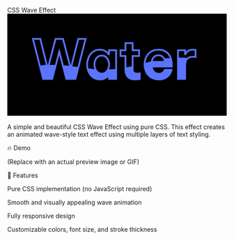 CSS Wave Effect
![image alt](https://github.com/bdnath702/CSS-Wave-Effect/blob/main/Screenshot%20.png?raw=true)

A simple and beautiful CSS Wave Effect using pure CSS. This effect creates an animated wave-style text effect using multiple layers of text styling.

🔥 Demo

 (Replace with an actual preview image or GIF)

🚀 Features

Pure CSS implementation (no JavaScript required)

Smooth and visually appealing wave animation

Fully responsive design

Customizable colors, font size, and stroke thickness

